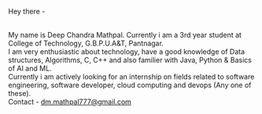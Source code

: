 Hey there -

<br>My name is Deep Chandra Mathpal. Currently i am a 3rd year student at College of Technology, G.B.P.U.A&T, Pantnagar.
<br>I am very enthusiastic about technology, have a good knowledge of Data structures, Algorithms, C, C++ and also familier with Java, Python & Basics of AI and ML.
<br>Currently i am actively looking for an internship on fields related to software engineering, software developer, cloud computing and devops (Any one of these).
<br>Contact - dm.mathpal777@gmail.com

<!---
Deep-Chandra-Mathpal/Deep-Chandra-Mathpal is a ✨ special ✨ repository because its `README.md` (this file) appears on your GitHub profile.
You can click the Preview link to take a look at your changes.
--->

